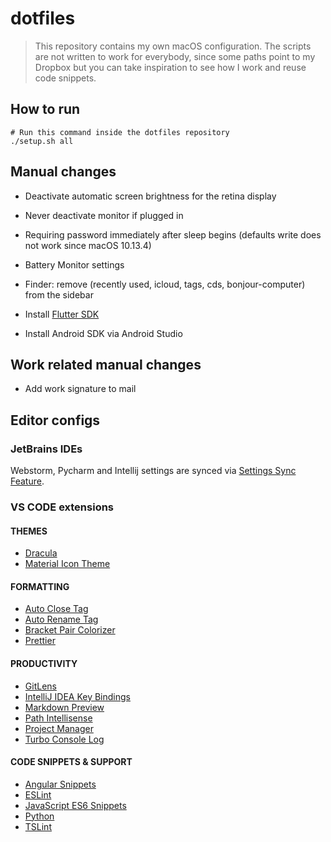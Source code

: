 # dotfiles
> This repository contains my own macOS configuration. The scripts are not written to work for everybody, since some paths point to my Dropbox but you can take inspiration to see how I work and reuse code snippets.

## How to run
```
# Run this command inside the dotfiles repository
./setup.sh all
```

## Manual changes
- Deactivate automatic screen brightness for the retina display
- Never deactivate monitor if plugged in
- Requiring password immediately after sleep begins (defaults write does not work since macOS 10.13.4)
- Battery Monitor settings
- Finder: remove (recently used, icloud, tags, cds, bonjour-computer) from the sidebar

- Install [Flutter SDK](https://flutter.dev/docs/get-started/install/macos)
- Install Android SDK via Android Studio

## Work related manual changes
- Add work signature to mail

## Editor configs

### JetBrains IDEs
Webstorm, Pycharm and Intellij settings are synced via [Settings Sync Feature](https://www.jetbrains.com/help/idea/sharing-your-ide-settings.html#IDE_settings_sync).

### VS CODE extensions

#### THEMES
- [Dracula](https://draculatheme.com/)
- [Material Icon Theme](https://github.com/PKief/vscode-material-icon-theme)

#### FORMATTING
- [Auto Close Tag](https://github.com/formulahendry/vscode-auto-close-tag)
- [Auto Rename Tag](https://github.com/formulahendry/vscode-auto-rename-tag)
- [Bracket Pair Colorizer](https://github.com/CoenraadS/BracketPair)
- [Prettier](https://github.com/prettier/prettier-vscode)

#### PRODUCTIVITY
- [GitLens](https://github.com/eamodio/vscode-gitlens)
- [IntelliJ IDEA Key Bindings](https://github.com/kasecato/vscode-intellij-idea-keybindings)
- [Markdown Preview](https://github.com/shd101wyy/vscode-markdown-preview-enhanced)
- [Path Intellisense](https://github.com/ChristianKohler/PathIntellisense)
- [Project Manager](https://github.com/alefragnani/vscode-project-manager)
- [Turbo Console Log](https://github.com/Chakroun-Anas/turbo-console-log)

#### CODE SNIPPETS & SUPPORT
- [Angular Snippets](https://github.com/johnpapa/vscode-angular-snippets)
- [ESLint](https://github.com/Microsoft/vscode-eslint)
- [JavaScript ES6 Snippets](https://github.com/xabikos/vscode-javascript)
- [Python](https://github.com/Microsoft/vscode-python)
- [TSLint](https://github.com/Microsoft/vscode-typescript-tslint-plugin)
